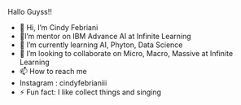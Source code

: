Hallo Guyss!!
- 👋 Hi, I’m Cindy Febriani
- 👋I’m mentor on IBM Advance AI at Infinite Learning
- 🌱 I’m currently learning AI, Phyton, Data Science
- 💞️ I’m looking to collaborate on Micro, Macro, Massive at Infinite Learning
- 📫 How to reach me
- Instagram : cindyfebrianiii
- ⚡ Fun fact: I like collect things and singing


